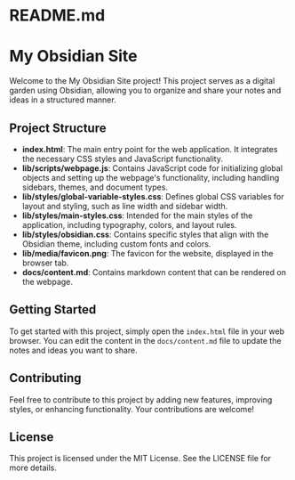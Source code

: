 # README.md

# My Obsidian Site

Welcome to the My Obsidian Site project! This project serves as a digital garden using Obsidian, allowing you to organize and share your notes and ideas in a structured manner.

## Project Structure

- **index.html**: The main entry point for the web application. It integrates the necessary CSS styles and JavaScript functionality.
- **lib/scripts/webpage.js**: Contains JavaScript code for initializing global objects and setting up the webpage's functionality, including handling sidebars, themes, and document types.
- **lib/styles/global-variable-styles.css**: Defines global CSS variables for layout and styling, such as line width and sidebar width.
- **lib/styles/main-styles.css**: Intended for the main styles of the application, including typography, colors, and layout rules.
- **lib/styles/obsidian.css**: Contains specific styles that align with the Obsidian theme, including custom fonts and colors.
- **lib/media/favicon.png**: The favicon for the website, displayed in the browser tab.
- **docs/content.md**: Contains markdown content that can be rendered on the webpage.

## Getting Started

To get started with this project, simply open the `index.html` file in your web browser. You can edit the content in the `docs/content.md` file to update the notes and ideas you want to share.

## Contributing

Feel free to contribute to this project by adding new features, improving styles, or enhancing functionality. Your contributions are welcome!

## License

This project is licensed under the MIT License. See the LICENSE file for more details.